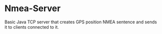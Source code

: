 # Nmea-Server
Basic Java TCP server that creates GPS position NMEA sentence and sends it to clients connected to it.
